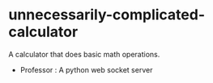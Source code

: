 # unnecessarily-complicated-calculator
A calculator that does basic math operations. 

* Professor : A python web socket server
